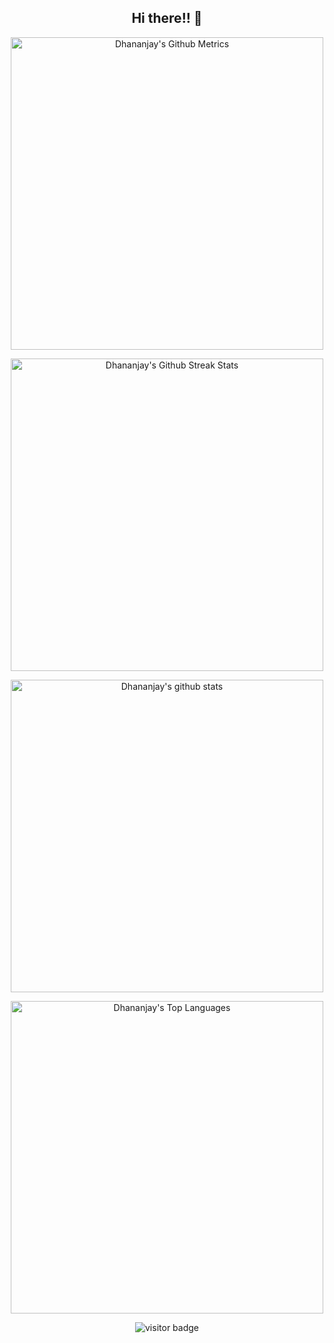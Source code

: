 <h2 align="center">Hi there!! 👋</h2>

<p align="center">
  
<img width="500" src="https://metrics.lecoq.io/dtan13?id=dtan13" alt="Dhananjay's Github Metrics">
  
</p >

<p align="center">
  
<img width="500" src="https://github-readme-streak-stats.herokuapp.com/?user=dtan13&theme=tokyonight_duo" alt="Dhananjay's Github Streak Stats">
  
</p >

<p align="center">
    <img width="500"
        src="https://github-readme-stats.dtan13.vercel.app/api?username=dtan13&show_icons=true&include_all_commits=true&count_private=true&theme=tokyonight"
        alt="Dhananjay's github stats"
    />
</p>

<p align="center">
    <img width="500"
        src="https://github-readme-stats.dtan13.vercel.app/api/top-langs/?username=dtan13&langs_count=10&layout=compact&theme=tokyonight" 
        alt="Dhananjay's Top Languages"
    />
</p>

<p align="center">
    <img 
    src="https://visitor-badge.glitch.me/badge?page_id=dtan13.dtan13" alt="visitor badge" />
</p>
